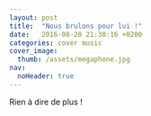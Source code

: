 ```yaml
---
layout: post
title:  "Nous brulons pour lui !"
date:   2016-08-20 21:30:16 +0200
categories: cover music
cover_image:
  thumb: /assets/megaphone.jpg
nav:
  noHeader: true
---
```


Rien à dire de plus !
